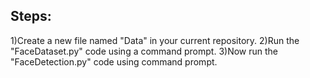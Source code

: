 ## Steps:

1)Create a new file named "Data" in your current repository.
2)Run the "FaceDataset.py" code using a command prompt.
3)Now run the "FaceDetection.py" code using command prompt.

